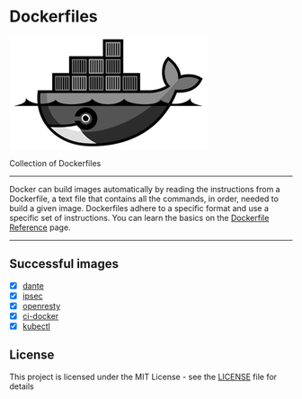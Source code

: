 # Dockerfiles

![Dockerfiles](logo.png)

Collection of Dockerfiles

---

Docker can build images automatically by reading the instructions from a Dockerfile, a text file that contains all the commands, in order, needed to build a given image. Dockerfiles adhere to a specific format and use a specific set of instructions. You can learn the basics on the [Dockerfile Reference][1] page.

---

## Successful images

- [x] [dante](dante)
- [x] [ipsec](ipsec)
- [x] [openresty](openresty)
- [x] [ci-docker](ci-docker)
- [x] [kubectl](kubectl)

## License

This project is licensed under the MIT License - see the [LICENSE](LICENSE) file for details

[1]: https://docs.docker.com/engine/reference/builder/
